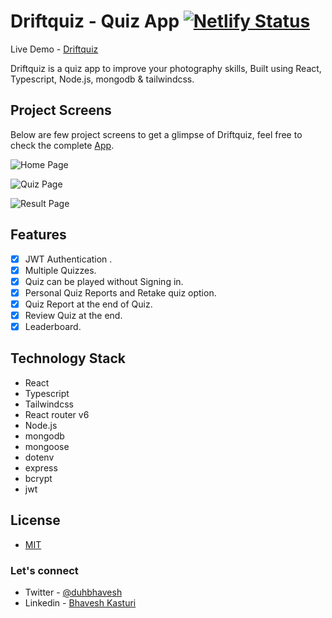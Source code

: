 # Driftquiz - Quiz App [![Netlify Status](https://api.netlify.com/api/v1/badges/17a9d3b0-3183-4f78-95bb-85b4dc793d00/deploy-status)](https://app.netlify.com/sites/driftquiz/deploys)

Live Demo - [Driftquiz](https://driftquiz.netlify.app/)

Driftquiz is a quiz app to improve your photography skills, Built using React, Typescript, Node.js, mongodb & tailwindcss.

## Project Screens

Below are few project screens to get a glimpse of Driftquiz, feel free to check the complete [App](https://driftquiz.netlify.app).

![Home Page](https://res.cloudinary.com/duhbhavesh/image/upload/v1626447569/readme%20images/driftquiz/1_mlj45x.jpg)

![Quiz Page](https://res.cloudinary.com/duhbhavesh/image/upload/v1626447569/readme%20images/driftquiz/2_u37vfz.jpg)

![Result Page](https://res.cloudinary.com/duhbhavesh/image/upload/v1626447569/readme%20images/driftquiz/3_evyu8k.jpg)

## Features

-  [x] JWT Authentication .
-  [x] Multiple Quizzes.
-  [x] Quiz can be played without Signing in.
-  [x] Personal Quiz Reports and Retake quiz option.
-  [x] Quiz Report at the end of Quiz.
-  [x] Review Quiz at the end.
-  [x] Leaderboard.

## Technology Stack

-  React
-  Typescript
-  Tailwindcss
-  React router v6
-  Node.js
-  mongodb
-  mongoose
-  dotenv
-  express
-  bcrypt
-  jwt

## License

-  [MIT](https://github.com/duhbhavesh/driftquiz/blob/development-client/client/LICENSE)

### Let's connect

-  Twitter - [@duhbhavesh](https://twitter.com/duhbhavesh)
-  Linkedin - [Bhavesh Kasturi](https://www.linkedin.com/in/bhavesh-kasturi/)
